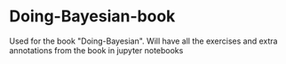 # Doing-Bayesian-book
Used for the book "Doing-Bayesian". Will have all the exercises and extra annotations from the book in jupyter notebooks
